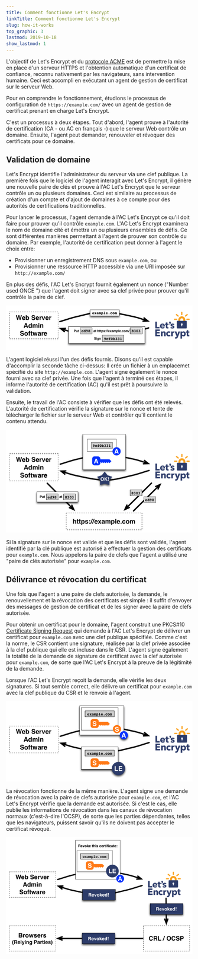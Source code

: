 ```yaml
---
title: Comment fonctionne Let's Encrypt
linkTitle: Comment fonctionne Let's Encrypt
slug: how-it-works
top_graphic: 3
lastmod: 2019-10-18
show_lastmod: 1
---
```



L'objectif de Let's&nbsp;Encrypt et du [protocole ACME](https://tools.ietf.org/html/rfc8555) est de permettre la mise en place d'un serveur HTTPS et l'obtention automatique d'un certificat de confiance, reconnu nativement par les navigateurs, sans intervention humaine. Ceci est accompli en exécutant un agent de gestion de certificat sur le serveur Web.

Pour en comprendre le fonctionnement, étudions le processus de configuration de `https://example.com/` avec un agent de gestion de certificat prenant en charge Let's&nbsp;Encrypt.

C'est un processus à deux étapes. Tout d'abord, l'agent prouve à l'autorité de certification (CA - ou AC en français -) que le serveur Web contrôle un domaine. Ensuite, l'agent peut demander, renouveler et révoquer des certificats pour ce domaine.

## Validation de domaine

Let's&nbsp;Encrypt identifie l'administrateur du serveur via une clef publique. La première fois que le logiciel de l'agent interagit avec Let's&nbsp;Encrypt, il génère une nouvelle paire de clés et prouve à l'AC Let's&nbsp;Encrypt que le serveur contrôle un ou plusieurs domaines. Ceci est similaire au processus de création d'un compte et d'ajout de domaines à ce compte pour des autorités de certifications traditionnelles.

Pour lancer le processus, l'agent demande à l'AC Let's Encrypt ce qu'il doit faire pour prouver qu'il contrôle `example.com`. L'AC Let's Encrypt examinera le nom de domaine cité et émettra un ou plusieurs ensembles de défis. Ce sont différentes manières permettant à l'agent de prouver son contrôle du domaine. Par exemple, l'autorité de certification peut donner à l'agent le choix entre:

* Provisionner un enregistrement DNS sous `example.com`, ou
* Provisionner une ressource HTTP accessible via une URI imposée sur `http://example.com/`

En plus des défis, l'AC Let's Encrypt fournit également un nonce ("Number used ONCE ") que l'agent doit signer avec sa clef privée pour prouver qu'il contrôle la paire de clef.

![Demander des défis pour valider example.com](/images/howitworks_challenge.png)

L'agent logiciel réussi l'un des défis fournis. Disons qu'il est capable d'accomplir la seconde tâche ci-dessus: Il crée un fichier à un emplacemet spécifié du site  `http://example.com`. L'agent signe également le nonce fourni avec sa clef privée. Une fois que l'agent à terminé ces étapes, il informe l'autorité de certification (AC) qu'il est prêt à poursuivre la validation. 

Ensuite, le travail de l'AC consiste à vérifier que les défis ont été relevés. L'autorité de certification vérifie la signature sur le nonce et tente de télécharger le fichier sur le serveur Web et contrôler qu'il contient le contenu attendu.

![Demander l'autorisation d'agir pour example.com](/images/howitworks_authorization.png)

Si la signature sur le nonce est valide et que les défis sont validés, l'agent identifié par la clé publique est autorisé à effectuer la gestion des certificats pour `example.com`. Nous appelons la paire de clefs que l'agent a utilisé une "paire de clés autorisée" pour `example.com`.

## Délivrance et révocation du certificat

Une fois que l'agent a une paire de clefs autorisée, la demande, le renouvellement et la révocation des certificats est simple : il suffit d'envoyer des messages de gestion de certificat et de les signer avec la paire de clefs autorisée.

Pour obtenir un certificat pour le domaine, l'agent construit une PKCS#10 [Certificate Signing Request](https://tools.ietf.org/html/rfc2986) qui demande à l'AC Let's&nbsp;Encrypt de délivrer un certificat pour `example.com` avec une clef publique spécifiée. Comme c'est la norme, le CSR contient une signature, réalisée par la clef privée associée à la clef publique qui elle est incluse dans le CSR. L'agent signe également la totalité de la demande de signature de certificat avec la clef autorisée pour `example.com`, de sorte que l'AC Let's&nbsp;Encrypt à la preuve de la légitimité de la demande.

Lorsque l'AC Let's&nbsp;Encrypt reçoit la demande, elle vérifie les deux signatures. Si tout semble correct, elle délivre un certificat pour `example.com` avec la clef publique du CSR et le renvoie à l'agent.

![Demander un certificat pour example.com](/images/howitworks_certificate.png)

La révocation fonctionne de la même manière. L'agent signe une demande de révocation avec la paire de clefs autorisée pour `example.com`, et l'AC Let's&nbsp;Encrypt vérifie que la demande est autorisée. Si c'est le cas, elle publie les informations de révocation dans les canaux de révocation normaux (c'est-à-dire l'OCSP), de sorte que les parties dépendantes, telles que les navigateurs, puissent savoir qu'ils ne doivent pas accepter le certificat révoqué.

![Demander la révocation d'un certificat de example.com](/images/howitworks_revocation.png)
